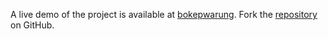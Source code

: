 A live demo of the project is available at [bokepwarung](https://bokepwarung.pages.dev).
Fork the [repository](https://github.com/untaokeroa) on GitHub.
